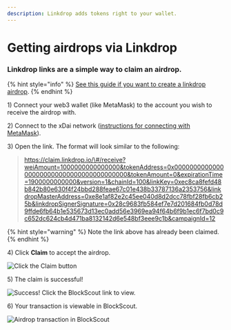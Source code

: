 ```yaml
---
description: Linkdrop adds tokens right to your wallet.
---
```


# Getting airdrops via Linkdrop

### Linkdrop links are a simple way to claim an airdrop.

{% hint style="info" %}
[See this guide if you want to create a linkdrop airdrop](../creating-airdrops/creating-airdrops-via-linkdrop.md).
{% endhint %}

1\) Connect your web3 wallet \(like MetaMask\) to the account you wish to receive the airdrop with.

2\) Connect to the xDai network \([instructions for connecting with MetaMask](https://app.gitbook.com/@poa/s/news/~/edit/drafts/-Lr9soY3cGJoyhBcqxRg/for-users/wallets-setup/metamask-setup)\). 

3\) Open the link. The format will look similar to the following: 

> https://claim.linkdrop.io/\#/receive?weiAmount=1000000000000000&tokenAddress=0x0000000000000000000000000000000000000000&tokenAmount=0&expirationTime=1900000000000&version=1&chainId=100&linkKey=0xec8ca8fefd48b842b80e630f4f24bbd288feae67c01e438b33787136a2353756&linkdropMasterAddress=0xe8e1af82e2c45ee040d8d2dcc78fbf28fb6cb25b&linkdropSignerSignature=0x28c9683fb584ef7e7d201684fb0d78d9ffde6fb64b1e535673d13ec0add56e3969ea94f64b6f9b1ec6f7bd0c9c652dc624cb4d471ba8132142d6e548bf3eee9c1b&campaignId=12

{% hint style="warning" %}
Note the link above has already been claimed.
{% endhint %}

4\) Click **Claim** to accept the airdrop.

![Click the Claim button](../../../.gitbook/assets/screen-shot-2019-10-12-at-2.03.18-pm.png)

5\) The claim is successful!

![Success! Click the BlockScout link to view.](../../../.gitbook/assets/screen-shot-2019-10-12-at-2.03.31-pm.png)

6\) Your transaction is viewable in BlockScout.

![Airdrop transaction in BlockScout](../../../.gitbook/assets/screen-shot-2019-10-12-at-2.03.39-pm.png)





